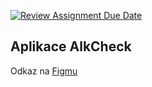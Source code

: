 [![Review Assignment Due Date](https://classroom.github.com/assets/deadline-readme-button-24ddc0f5d75046c5622901739e7c5dd533143b0c8e959d652212380cedb1ea36.svg)](https://classroom.github.com/a/6kTgNeEK)
## Aplikace AlkCheck
Odkaz na [Figmu](https://www.figma.com/file/4QyyLnFcu5gESYeS9DOVkS/Untitled?node-id=0%3A1&t=UIKQajxgufVM7puA-1)
